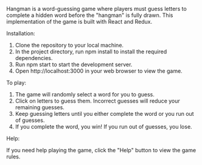 Hangman is a word-guessing game where players must guess letters to complete a hidden word before the "hangman" is fully drawn. This implementation of the game is built with React and Redux.

Installation:

1.	Clone the repository to your local machine.
2.	In the project directory, run npm install to install the required dependencies.
3.	Run npm start to start the development server.
4.	Open http://localhost:3000 in your web browser to view the game.

To play:

1.	The game will randomly select a word for you to guess.
2.	Click on letters to guess them. Incorrect guesses will reduce your remaining guesses.
3.	Keep guessing letters until you either complete the word or you run out of guesses.
4.	If you complete the word, you win! If you run out of guesses, you lose.

Help:

If you need help playing the game, click the "Help" button to view the game rules.
